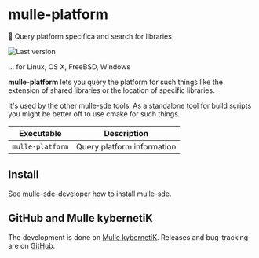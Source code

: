 # mulle-platform

👠 Query platform specifica and search for libraries

![Last version](https://img.shields.io/github/tag/mulle-sde/mulle-platform.svg)

... for Linux, OS X, FreeBSD, Windows


**mulle-platform** lets you query the platform for such things like the extension
of shared libraries or the location of specific libraries.

It's used by the other mulle-sde tools. As a standalone tool for build scripts 
you might be better off to use cmake for such things.


Executable          | Description
--------------------|--------------------------------
`mulle-platform`    | Query platform information


## Install

See [mulle-sde-developer](//github.com/mulle-sde/mulle-sde-developer) how
to install mulle-sde.


## GitHub and Mulle kybernetiK

The development is done on
[Mulle kybernetiK](https://www.mulle-kybernetik.com/software/git/mulle-platform/master).
Releases and bug-tracking are on [GitHub](https://github.com/{{PUBLISHER}}/mulle-platform).
